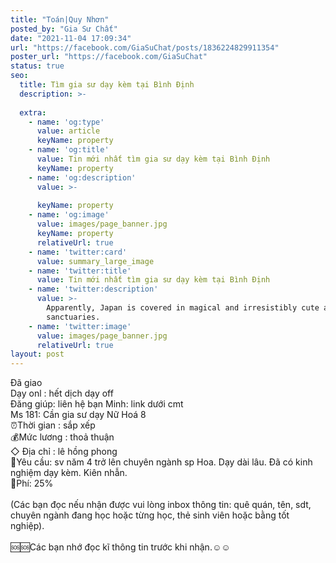 ```yaml
---
title: "Toán|Quy Nhơn"
posted_by: "Gia Sư Chất"
date: "2021-11-04 17:09:34"
url: "https://facebook.com/GiaSuChat/posts/1836224829911354"
poster_url: "https://facebook.com/GiaSuChat"
status: true
seo:
  title: Tìm gia sư dạy kèm tại Bình Định
  description: >-
    
  extra:
    - name: 'og:type'
      value: article
      keyName: property
    - name: 'og:title'
      value: Tin mới nhất tìm gia sư dạy kèm tại Bình Định
      keyName: property
    - name: 'og:description'
      value: >-
        
      keyName: property
    - name: 'og:image'
      value: images/page_banner.jpg
      keyName: property
      relativeUrl: true
    - name: 'twitter:card'
      value: summary_large_image
    - name: 'twitter:title'
      value: Tin mới nhất tìm gia sư dạy kèm tại Bình Định
    - name: 'twitter:description'
      value: >-
        Apparently, Japan is covered in magical and irresistibly cute animal
        sanctuaries.
    - name: 'twitter:image'
      value: images/page_banner.jpg
      relativeUrl: true
layout: post
---
```

Đã giao<br>Dạy onl : hết dịch dạy off<br>Đăng giúp: liên hệ bạn Minh: link dưới cmt<br>Ms 181: Cần gia sư dạy Nữ Hoá 8<br>⏰Thời gian : sắp xếp<br>💰Mức lương : thoả thuận<br>◇ Địa chỉ : lê hồng phong<br>📒Yêu cầu: sv năm 4 trở lên chuyên ngành sp Hoa. Dạy dài lâu. Đã có kinh nghiệm dạy kèm. Kiên nhẫn.<br>💸Phí: 25%<br><br>(Các bạn đọc nếu nhận được vui lòng inbox thông tin: quê quán, tên, sdt, chuyên ngành đang học hoặc từng học, thẻ sinh viên hoặc bằng tốt nghiệp).<br><br>🆘🆘Các bạn nhớ đọc kĩ thông tin trước khi nhận.☺️☺️
